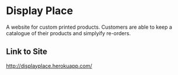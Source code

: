 # Display Place

A website for custom printed products. Customers are able to keep a catalogue of their products and simplyify re-orders.

## Link to Site
http://displayplace.herokuapp.com/
